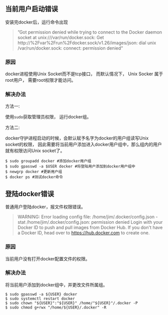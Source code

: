 ## 当前用户启动错误

安装完docker后，运行命令出现

>”Got permission denied while trying to connect to the Docker daemon socket at unix:///var/run/docker.sock: Get http://%2Fvar%2Frun%2Fdocker.sock/v1.26/images/json: dial unix /var/run/docker.sock: connect: permission denied“

### 原因

docker进程使用Unix Socket而不是tcp接口， 而默认情况下， Unix Socker 属于root用户， 需要root权限才能访问。

### 解决办法

方法一:

使用`sudo`获取管理员权限， 运行docker组。

方法二:

docker守护进程启动的时候，会默认赋予名字为docker的用户组读写Unix socket的权限， 因此需要将当前用户添加进入docker用户组中，那么组内的用户就有权限访问Unix socket了。

```
$ sudo groupadd docker #添加docker用户组
$ sudo gpasswd -a $USER docker #将登陆用户添加到docker用户组中
$ newgrp docker #更新用户组
$ docker ps #测试docker命令
```

## 登陆docker错误

普通用户登陆docker，报文件权限错误。

> WARNING: Error loading config file: /home/jim/.docker/config.json - stat /home/jim/.docker/config.json: permission denied
Login with your Docker ID to push and pull images from Docker Hub. If you don't have a Docker ID, head over to https://hub.docker.com to create one.

### 原因

当前用户没有打开docker配置文件的权限。

### 解决办法

将当前用户添加到docker组中，并更改文件所属组。
```
$ sudo gpasswd -a ${USER} docker
$ sudo systemctl restart docker
$ sudo chown "${USER}":"${USER}" /home/"${USER}"/.docker -P
$ sudo chmod g+rwx "/home/${USER}/.docker" -R
```